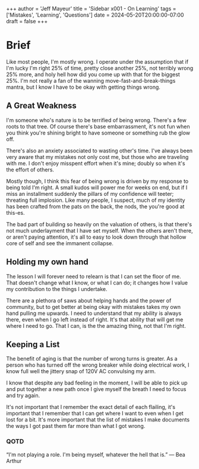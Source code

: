 +++
author = 'Jeff Mayeur'
title = 'Sidebar x001 - On Learning'
tags = ['Mistakes', 'Learning', 'Questions']
date = 2024-05-20T20:00:00-07:00
draft = false
+++

# Brief
Like most people, I'm mostly wrong. I operate under the assumption that if I'm lucky I'm right 25% of time, pretty close another 25%, not terribly wrong 25% more, and holy hell how did you come up with that for the biggest 25%. I'm not really a fan of the wanning move-fast-and-break-things mantra, but I know I have to be okay with getting things wrong.

## A Great Weakness
I'm someone who's nature is to be terrified of being wrong. There's a few roots to that tree. Of course there's base embarrassment, it's not fun when you think you're shining bright to have someone or something rub the glow off.

There's also an anxiety associated to wasting other's time. I've always been very aware that my mistakes not only cost me, but those who are traveling with me. I don't enjoy misspent effort when it's mine; doubly so when it's the effort of others.

Mostly though, I think this fear of being wrong is driven by my response to being told I'm right. A small kudos will power me for weeks on end, but if I miss an installment suddenly the pillars of my confidence will teeter; threating full implosion. Like many people, I suspect, much of my identity has been crafted from the pats on the back, the nods, the you're good at this-es. 

The bad part of building so heavily on the valuation of others, is that there's not much underlayment that I have set myself. When the others aren't there, or aren't paying attention, it's all to easy to look down through that hollow core of self and see the immanent collapse.

## Holding my own hand
The lesson I will forever need to relearn is that I can set the floor of me. That doesn't change what I know, or what I can do; it changes how I value my contribution to the things I undertake. 

There are a plethora of saws about helping hands and the power of community, but to get better at being okay with mistakes takes my own hand pulling me upwards. I need to understand that my ability is always there, even when I go left instead of right. It's that ability that will get me where I need to go. That I can, is the the amazing thing, not that I'm right.

## Keeping a List
The benefit of aging is that the number of wrong turns is greater. As a person who has turned off the wrong breaker while doing electrical work, I know full well the jittery snap of 120V AC convulsing my arm.

I know that despite any bad feeling in the moment, I will be able to pick up and put together a new path once I give myself the breath I need to focus and try again.

It's not important that I remember the exact detail of each flailing, it's important that I remember that I can get where I want to even when I get lost for a bit. It's more important that the list of mistakes I make documents the ways I got past them far more than what I got wrong.

### QOTD
“I'm not playing a role. I'm being myself, whatever the hell that is.”
― Bea Arthur
